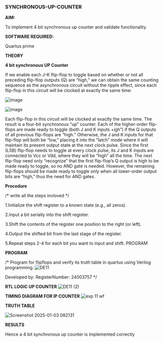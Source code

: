 ### SYNCHRONOUS-UP-COUNTER

**AIM:**

To implement 4 bit synchronous up counter and validate functionality.

**SOFTWARE REQUIRED:**

Quartus prime

**THEORY**

**4 bit synchronous UP Counter**

If we enable each J-K flip-flop to toggle based on whether or not all preceding flip-flop outputs (Q) are “high,” we can obtain the same counting sequence as the asynchronous circuit without the ripple effect, since each flip-flop in this circuit will be clocked at exactly the same time:

![image](https://github.com/naavaneetha/SYNCHRONOUS-UP-COUNTER/assets/154305477/d5db3fa0-e413-404c-b80e-b2f39d82e7e8)


![image](https://github.com/naavaneetha/SYNCHRONOUS-UP-COUNTER/assets/154305477/52cb61eb-d04b-442d-810c-31185a68410b)

Each flip-flop in this circuit will be clocked at exactly the same time.
The result is a four-bit synchronous “up” counter. Each of the higher-order flip-flops are made ready to toggle (both J and K inputs 
+igh”) if the Q outputs of all previous flip-flops are “high.”
Otherwise, the J and K inputs for that flip-flop will both be “low,” placing it into the “latch” mode where it will maintain its present output state at the next clock pulse.
Since the first (LSB) flip-flop needs to toggle at every clock pulse, its J and K inputs are connected to Vcc or Vdd, where they will be “high” all the time.
The next flip-flop need only “recognize” that the first flip-flop’s Q output is high to be made ready to toggle, so no AND gate is needed.
However, the remaining flip-flops should be made ready to toggle only when all lower-order output bits are “high,” thus the need for AND gates.

**Procedure**

/* write all the steps invloved */

1.Initialize the shift register to a known state (e.g., all zeros).

2.Input a bit serially into the shift register.

3.Shift the contents of the register one position to the right (or left).

4.Output the shifted bit from the last stage of the register.

5.Repeat steps 2-4 for each bit you want to input and shift. PROGRAM


**PROGRAM**

/* Program for flipflops and verify its truth table in quartus using Verilog programming. 
![DE11](https://github.com/user-attachments/assets/38c15de3-a454-44bc-8b09-88acb594253a)

Developed by: RegisterNumber: 24003757
*/

**RTL LOGIC UP COUNTER**
![DE11 (2)](https://github.com/user-attachments/assets/04a74da4-0585-4565-b38d-e9c513615ffb)

**TIMING DIAGRAM FOR IP COUNTER**
![exp 11 wf](https://github.com/user-attachments/assets/eee93ab5-e289-4000-b578-58a80386cacf)

**TRUTH TABLE**

![Screenshot 2025-01-03 082131](https://github.com/user-attachments/assets/2dcd793f-c4c3-4930-a7e0-222d2f52b497)


**RESULTS**


 Hence a 4 bit synchronous up counter is implemented correctly
 
